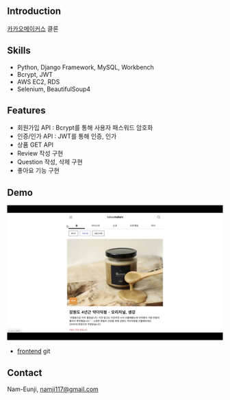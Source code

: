 ## Introduction
[카카오메이커스](https://makers.kakao.com/) 클론

## Skills
- Python, Django Framework, MySQL, Workbench
- Bcrypt, JWT
- AWS EC2, RDS
- Selenium, BeautifulSoup4

## Features
- 회원가입 API : Bcrypt를 통해 사용자 패스워드 암호화
- 인증/인가 API : JWT를 통해 인증, 인가
- 상품 GET API 
- Review 작성 구현
- Question 작성, 삭제 구현
- 좋아요 기능 구현

## Demo
[![weMakers](./screenshot.png)](https://youtu.be/MQKf-NArRn0)
- [frontend](https://github.com/wecode-bootcamp-korea/weMakers_frontend) git

## Contact
Nam-Eunji, namji117@gmail.com


